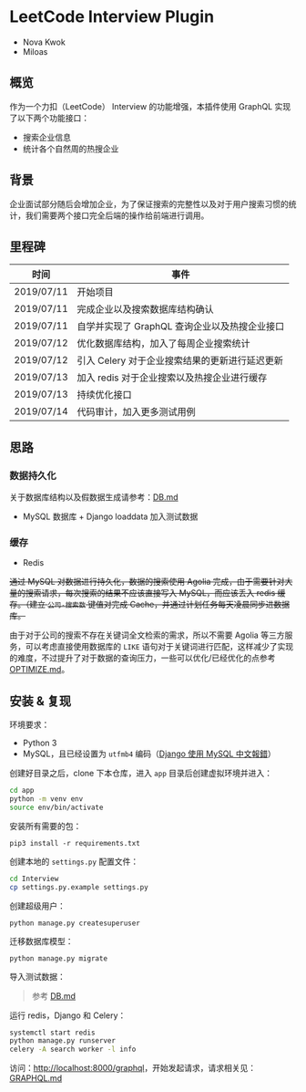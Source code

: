 # LeetCode Interview Plugin

- Nova Kwok
- Miloas

## 概览

作为一个力扣（LeetCode） Interview 的功能增强，本插件使用 GraphQL 实现了以下两个功能接口：

- 搜索企业信息
- 统计各个自然周的热搜企业

## 背景

企业面试部分随后会增加企业，为了保证搜索的完整性以及对于用户搜索习惯的统计，我们需要两个接口完全后端的操作给前端进行调用。

## 里程碑

| 时间       | 事件                                           |
| ---------- | ---------------------------------------------- |
| 2019/07/11 | 开始项目                                       |
| 2019/07/11 | 完成企业以及搜索数据库结构确认                 |
| 2019/07/11 | 自学并实现了 GraphQL 查询企业以及热搜企业接口  |
| 2019/07/12 | 优化数据库结构，加入了每周企业搜索统计         |
| 2019/07/12 | 引入 Celery 对于企业搜索结果的更新进行延迟更新 |
| 2019/07/13 | 加入 redis 对于企业搜索以及热搜企业进行缓存    |
| 2019/07/13 | 持续优化接口                                   |
| 2019/07/14 | 代码审计，加入更多测试用例                     |

## 思路

### 数据持久化

关于数据库结构以及假数据生成请参考：[DB.md](./DB.md)

- MySQL 数据库 + Django loaddata 加入测试数据

### 缓存

- Redis

~~通过 MySQL 对数据进行持久化，数据的搜索使用 Agolia 完成，由于需要针对大量的搜索请求，每次搜索的结果不应该直接写入 MySQL，而应该丢入 redis 缓存。（建立 `公司-搜索数` 键值对完成 Cache，并通过计划任务每天凌晨同步进数据库。~~

由于对于公司的搜索不存在关键词全文检索的需求，所以不需要 Agolia 等三方服务，可以考虑直接使用数据库的 `LIKE` 语句对于关键词进行匹配，这样减少了实现的难度，不过提升了对于数据的查询压力，一些可以优化/已经优化的点参考 [OPTIMIZE.md](./OPTIMIZE.md)。

## 安装 & 复现

环境要求：

* Python 3
* MySQL，且已经设置为 `utfmb4` 编码（[Django 使用 MySQL 中文報錯](https://ignorance.nova.moe/django-mysql-encoding-error-on-chinese/)）

创建好目录之后，clone 下本仓库，进入 `app` 目录后创建虚拟环境并进入：

```bash
cd app
python -m venv env
source env/bin/activate
```

安装所有需要的包：

```
pip3 install -r requirements.txt
```

创建本地的 `settings.py` 配置文件：

```bash
cd Interview
cp settings.py.example settings.py
```

创建超级用户：

```
python manage.py createsuperuser
```

迁移数据库模型：

```
python manage.py migrate
```

导入测试数据：

> 参考 [DB.md](./DB.md)

运行 redis，Django 和 Celery：

```bash
systemctl start redis
python manage.py runserver
celery -A search worker -l info
```

访问：[http://localhost:8000/graphql](http://localhost:8000/graphql)，开始发起请求，请求相关见：[GRAPHQL.md](./GRAPHQL.md)